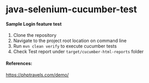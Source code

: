 # java-selenium-cucumber-test

#### Sample Login feature test

1. Clone the repository
2. Navigate to the project root location on command line
3. Run `mvn clean verify` to execute cucumber tests
4. Check Test report under `target/cucumber-html-reports` folder

#### References:
https://phptravels.com/demo/
